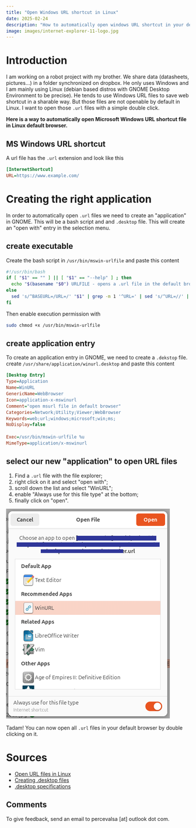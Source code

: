 ```yaml
---
title: "Open Windows URL shortcut in Linux"
date: 2025-02-24
description: "How to automatically open windows URL shortcut in your default browser on GNOME"
image: images/internet-explorer-11-logo.jpg
---
```


# Introduction

I am working on a robot project with my brother. We share data (datasheets, pictures...) in a folder synchronized on dropbox.
He only uses Windows and I am mainly using Linux (debian based distros with GNOME Desktop Environment to be precise).
He tends to use Windows URL files to save web shortcut in a sharable way. But those files are not openable by default in Linux.
I want to open those `.url` files with a simple double click.

**Here is a way to automatically open Microsoft Windows URL shortcut file in Linux default browser.**

## MS Windows URL shortcut

A url file has the `.url` extension and look like this
```ini
[InternetShortcut]
URL=https://www.example.com/
```

# Creating the right application

In order to automatically open `.url` files we need to create an "application" in GNOME. 
This will be a bash script and and `.desktop` file.
This will create an "open with" entry in the selection menu.

## create executable

Create the bash script in `/usr/bin/mswin-urlfile` and paste this content
```bash
#!/usr/bin/bash
if [ "$1" == "" ] || [ "$1" == "--help" ] ; then
  echo "$(basename "$0") URLFILE - opens a .url file in the default browser"
else
  sed 's/^BASEURL=/URL=/' "$1" | grep -m 1 '^URL=' | sed 's/^URL=//' | sed 's/\r//' | xargs xdg-open
fi
```

Then enable execution permission with 
```bash
sudo chmod +x /usr/bin/mswin-urlfile
```

## create application entry

To create an application entry in GNOME, we need to create a `.dekstop` file.
create `/usr/share/application/winurl.desktop` and paste this content
```ini
[Desktop Entry]
Type=Application
Name=WinURL
GenericName=WebBrowser
Icon=application-x-mswinurl
Comment="open msurl file in default browser"
Categories=Network;Utility;Viewer;WebBrowser
Keywords=web;url;windows;microsoft;win;ms;
NoDisplay=false

Exec=/usr/bin/mswin-urlfile %u
MimeType=application/x-mswinurl
```

## select our new "application" to open URL files

1. Find a `.url` file with the file explorer;
1. right click on it and select "open with";
1. scroll down the list and select "WinURL";
1. enable "Always use for this file type" at the bottom;
1. finally click on "open".

![open with menu](/images/open-msurl-with.png)

Tadam! You can now open all `.url` files in your default browser by double clicking on it.

# Sources

* [Open URL files in Linux](https://askubuntu.com/a/387741/1636114)
* [Creating .desktop files](https://www.reddit.com/r/linux4noobs/comments/114w615/tutorial_creating_quick_and_dirty_desktop_files/)
* [.desktop specifications](https://specifications.freedesktop.org/desktop-entry-spec/latest/recognized-keys.html)

## Comments

To give feedback, send an email to percevalsa [at] outlook dot com.